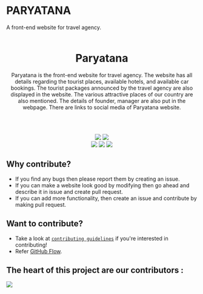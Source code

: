 # PARYATANA
A front-end website for travel agency.
<br><br>

<h1 align="center"> Paryatana </h1>

<p align="center">
Paryatana is the front-end website for travel agency. The website has all details regarding the tourist places, available hotels, and available car bookings. The tourist packages announced by the travel agency are also displayed in the website. The various attractive places of our country are also mentioned. The details of founder, manager are also put in the webpage. There are links to social media of Paryatana website. 
</p>

<br> <br>

<p align="center">

<img src="https://forthebadge.com/images/badges/built-by-developers.svg"/>
<img src="https://forthebadge.com/images/badges/uses-brains.svg"/>
<br>
<img src="https://forthebadge.com/images/badges/made-with-javascript.svg"/>
<img src="https://forthebadge.com/images/badges/powered-by-responsibility.svg"/>
<img src="https://forthebadge.com/images/badges/built-with-love.svg"/>

<p>

## Why contribute?
- If you find any bugs then please report them by creating an issue. 
- If you can make a website look good by modifying then go ahead and describe it in issue and create pull request. 
- If you can add more functionality, then create an issue and contribute by making pull request.
 
## Want to contribute?
- Take a look at [`contributing guidelines`](Contributing.md) if you're interested in contributing!
- Refer [GitHub Flow](https://guides.github.com/introduction/flow).

## The heart of this project are our contributors : 

<a href="https://github.com/Arun9739/Paryatana/graphs/contributors">
  <img src="https://contrib.rocks/image?repo=Arun9739/Paryatana"/>
</a>
